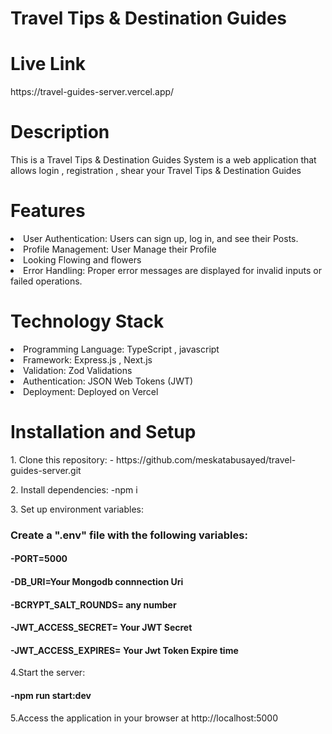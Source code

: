 # Travel Tips & Destination Guides
# Live Link
<p>https://travel-guides-server.vercel.app/</p>

# Description
<p>This is a Travel Tips & Destination Guides System is a web application that allows login , registration , shear your Travel Tips & Destination Guides</p>

# Features
 <li>User Authentication: Users can sign up, log in, and see their Posts.</li>
 <li>Profile Management: User Manage their Profile</li>
 <li>Looking Flowing and flowers</li>
 <li>Error Handling: Proper error messages are displayed for invalid inputs or failed operations.</li>
 
 # Technology Stack
 <li>Programming Language: TypeScript , javascript</li>
 <li>Framework: Express.js , Next.js</li>
 <li>Validation: Zod Validations</li>
 <li>Authentication: JSON Web Tokens (JWT)</li>
 <li>Deployment: Deployed on Vercel</li>

   
 # Installation and Setup

 <p>1. Clone this repository: - https://github.com/meskatabusayed/travel-guides-server.git</p>
<p>2. Install dependencies: -npm i</p>
<p>3. Set up environment variables:</p> 

### Create a ".env" file with the following variables:
#### -PORT=5000
#### -DB_URI=Your Mongodb connnection Uri
#### -BCRYPT_SALT_ROUNDS= any number
#### -JWT_ACCESS_SECRET= Your JWT Secret
#### -JWT_ACCESS_EXPIRES= Your Jwt Token Expire time
<p>4.Start the server:</p>

#### -npm run start:dev 

<p>5.Access the application in your browser at http://localhost:5000</p>